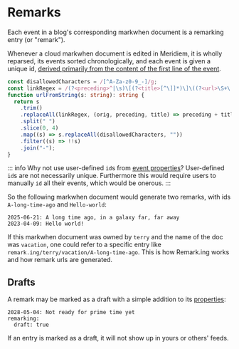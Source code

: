 <script setup lang="ts">
import { onMounted } from "vue"

onMounted(() => {
  if (window.remarking)
    window.remarking.scan?.()
})
</script>

# Remarks

Each event in a blog's corresponding markwhen document is a remarking entry (or "remark").

Whenever a cloud markwhen document is edited in Meridiem, it is wholly reparsed, its events sorted chronologically, and each event is given a unique id, [derived primarily from the content of the first line of the event](https://github.com/mark-when/parser/blob/c0e44891b0a65ee483311859ace567fdf8687cb0/src/utilities/urls.ts#L40).

```ts
const disallowedCharacters = /[^A-Za-z0-9_-]/g;
const linkRegex = /(?<preceding>^|\s)\[(?<title>[^\]]*)\]\((?<url>\S+\.\S+)\)/g;
function urlFromString(s: string): string {
  return s
    .trim()
    .replaceAll(linkRegex, (orig, preceding, title) => preceding + title)
    .split(" ")
    .slice(0, 4)
    .map((s) => s.replaceAll(disallowedCharacters, ""))
    .filter((s) => !!s)
    .join("-");
}
```

::: info Why not use user-defined `id`s from [event properties](/syntax/event-descriptions/)?
User-defined `id`s are not necessarily unique. Furthermore this would require users to manually `id` all their events, which would be onerous.
:::

So the following markwhen document would generate two remarks, with ids `A-long-time-ago` and `Hello-world`:

```mw
2025-06-21: A long time ago, in a galaxy far, far away
2023-04-09: Hello world!
```

If this markwhen document was owned by `terry` and the name of the doc was `vacation`, one could refer to a specific entry like `remark.ing/terry/vacation/A-long-time-ago`. This is how Remark.ing works and how remark urls are generated.

## Drafts

A remark may be marked as a draft with a simple addition to its [properties](/syntax/properties):

```mw{2,3}
2028-05-04: Not ready for prime time yet
remarking:
  draft: true
```

If an entry is marked as a draft, it will not show up in yours or others' feeds.